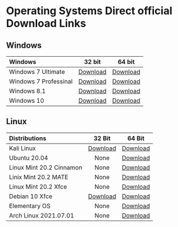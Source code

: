 # Operating Systems Direct official Download Links


## Windows


|   Windows                      |   32 bit	    |   64 bit   | 
|:-------------------------------|:------------:|:----------:|
|  Windows 7 Ultimate 			 | 	 [Download](https://download.microsoft.com/download/1/E/6/1E6B4803-DD2A-49DF-8468-69C0E6E36218/7601.24214.180801-1700.win7sp1_ldr_escrow_CLIENT_ULTIMATE_x86FRE_en-us.iso)     | [Download](https://download.microsoft.com/download/1/E/6/1E6B4803-DD2A-49DF-8468-69C0E6E36218/7601.24214.180801-1700.win7sp1_ldr_escrow_CLIENT_ULTIMATE_x86FRE_en-us.iso) |
|  Windows 7 Professinal 			 | 	 [Download](https://download.microsoft.com/download/C/0/6/C067D0CD-3785-4727-898E-60DC3120BB14/7601.24214.180801-1700.win7sp1_ldr_escrow_CLIENT_PROFESSIONAL_x86FRE_en-us.iso)     | [Download](https://download.microsoft.com/download/0/6/3/06365375-C346-4D65-87C7-EE41F55F736B/7601.24214.180801-1700.win7sp1_ldr_escrow_CLIENT_PROFESSIONAL_x64FRE_en-us.iso)
|  Windows 8.1 			 | 	 [Download](https://software-download.microsoft.com/sg/Win8.1_English_x32.iso?t=b212fb4d-f5ef-446b-9c69-9c52ede2c68d&e=1626863080&h=a09e1921006f22677125da7b50e6892b)     | [Download](https://software-download.microsoft.com/sg/Win8.1_English_x64.iso?t=b212fb4d-f5ef-446b-9c69-9c52ede2c68d&e=1626863080&h=3f3e1ccc90747b9a87ab774e618fb0a2)
|  Windows 10			 | 	 [Download](https://software-download.microsoft.com/sg/Win8.1_English_x64.iso?t=b212fb4d-f5ef-446b-9c69-9c52ede2c68d&e=1626863080&h=3f3e1ccc90747b9a87ab774e618fb0a2)     | [Download](https://software-download.microsoft.com/sg/Win10_21H1_English_x32.iso?t=2e64b821-2dcc-45d5-9b60-0da07d7fd7dd&e=1626863253&h=2af12ef391eb9cfea17f8bbaca92b5e7) | [Download](https://software-download.microsoft.com/sg/Win10_21H1_English_x64.iso?t=2e64b821-2dcc-45d5-9b60-0da07d7fd7dd&e=1626863253&h=725e2af48edfe995b2cfd732866d7ec0) |


## Linux

|  Distributions                 |   32 Bit      |   64 Bit  |
|:-------------------------------|:-------------:|:---------:|
|  Kali Linux                    | [Download](https://cdimage.kali.org/kali-2021.2/kali-linux-2021.2-installer-i386.iso) | [Download](https://cdimage.kali.org/kali-2021.2/kali-linux-2021.2-installer-amd64.iso) |
|  Ubuntu 20.04                  |  None         | [Download](https://releases.ubuntu.com/20.04.2.0/ubuntu-20.04.2.0-desktop-amd64.iso) |
| Linux Mint 20.2 Cinnamon       | None          | [Download](https://mirrors.kernel.org/linuxmint/stable/20.2/linuxmint-20.2-cinnamon-64bit.iso) |
| Linix Mint 20.2 MATE           | None          | [Download](https://mirrors.kernel.org/linuxmint/stable/20.2/linuxmint-20.2-mate-64bit.iso) |
| Linux Mint 20.2 Xfce           | None          | [Download](https://mirrors.kernel.org/linuxmint/stable/20.2/linuxmint-20.2-xfce-64bit.iso) |
| Debian 10 Xfce                 | [Download](https://cdimage.debian.org/debian-cd/10.10.0/i386/iso-cd/debian-10.10.0-i386-xfce-CD-1.iso) | [Download](https://cdimage.debian.org/debian-cd/10.10.0/amd64/iso-cd/debian-10.10.0-amd64-xfce-CD-1.iso) |
| Elementary OS                | None | [Download](https://sgp1.dl.elementary.io/download/MTYyNjc3OTE2NQ==/elementaryos-5.1-stable.20200814.iso) |
| Arch Linux 2021.07.01                  | None      | [Download](http://mirror.cse.iitk.ac.in/archlinux/iso/2021.07.01/archlinux-2021.07.01-x86_64.iso) |
